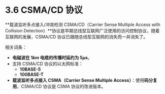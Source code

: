# 3.6 CSMA/CD 协议

**载波监听多点接入/冲突检测 CSMA/CD（Carrier Sense Multiple Access with Collision Detection）**协议是早期总线型互联网广泛使用的访问控制协议，随着互联网的发展，CSMA/CD 协议已跟随总线型互联网的消失而一并消失了。

相关词条：

+ **电磁波在 $1 km$ 电缆的传播时延约为 $5 \mu s$**。
+ 支持 CSMA/CD 协议的以太网标准：
    + **10BASE-5**
    + **100BASE-T**
+ **载波监听多点接入 CSMA（Carrier Sense Multiple Access）**：使用**码分复用**，CSMA/CD 协议是 CSMA 协议的改进版本。